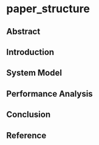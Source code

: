 # paper_structure
## Abstract

## Introduction

## System Model

## Performance Analysis

## Conclusion

## Reference